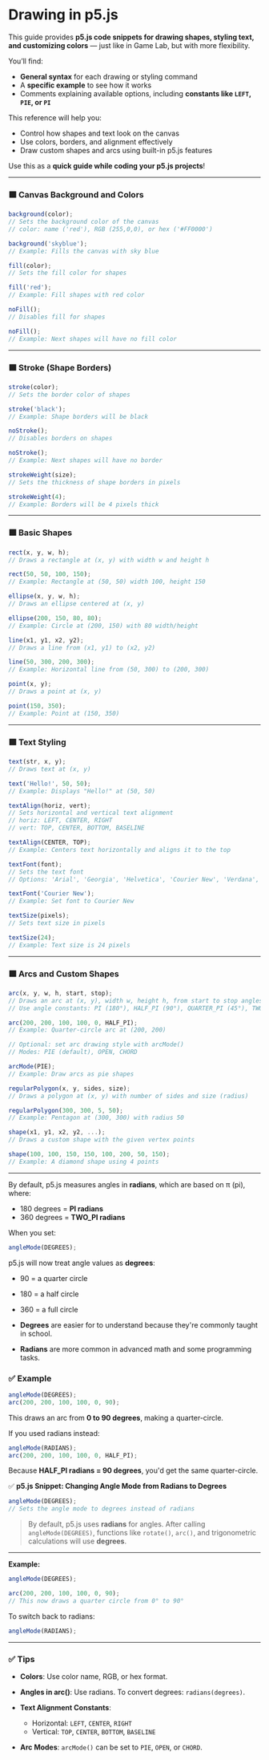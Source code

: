 # **Drawing in p5.js**

This guide provides **p5.js code snippets for drawing shapes, styling text, and customizing colors** — just like in Game Lab, but with more flexibility.

You’ll find:

* **General syntax** for each drawing or styling command
* A **specific example** to see how it works
* Comments explaining available options, including **constants like `LEFT`, `PIE`, or `PI`**

This reference will help you:

* Control how shapes and text look on the canvas
* Use colors, borders, and alignment effectively
* Draw custom shapes and arcs using built-in p5.js features

Use this as a **quick guide while coding your p5.js projects**!

---

### 🟩 **Canvas Background and Colors**

```js
background(color);
// Sets the background color of the canvas
// color: name ('red'), RGB (255,0,0), or hex ('#FF0000')

background('skyblue');
// Example: Fills the canvas with sky blue
```

```js
fill(color);
// Sets the fill color for shapes

fill('red');
// Example: Fill shapes with red color
```

```js
noFill();
// Disables fill for shapes

noFill();
// Example: Next shapes will have no fill color
```

---

### 🟩 **Stroke (Shape Borders)**

```js
stroke(color);
// Sets the border color of shapes

stroke('black');
// Example: Shape borders will be black
```

```js
noStroke();
// Disables borders on shapes

noStroke();
// Example: Next shapes will have no border
```

```js
strokeWeight(size);
// Sets the thickness of shape borders in pixels

strokeWeight(4);
// Example: Borders will be 4 pixels thick
```

---

### 🟩 **Basic Shapes**

```js
rect(x, y, w, h);
// Draws a rectangle at (x, y) with width w and height h

rect(50, 50, 100, 150);
// Example: Rectangle at (50, 50) width 100, height 150
```

```js
ellipse(x, y, w, h);
// Draws an ellipse centered at (x, y)

ellipse(200, 150, 80, 80);
// Example: Circle at (200, 150) with 80 width/height
```

```js
line(x1, y1, x2, y2);
// Draws a line from (x1, y1) to (x2, y2)

line(50, 300, 200, 300);
// Example: Horizontal line from (50, 300) to (200, 300)
```

```js
point(x, y);
// Draws a point at (x, y)

point(150, 350);
// Example: Point at (150, 350)
```

---

### 🟩 **Text Styling**

```js
text(str, x, y);
// Draws text at (x, y)

text('Hello!', 50, 50);
// Example: Displays "Hello!" at (50, 50)
```

```js
textAlign(horiz, vert);
// Sets horizontal and vertical text alignment
// horiz: LEFT, CENTER, RIGHT
// vert: TOP, CENTER, BOTTOM, BASELINE

textAlign(CENTER, TOP);
// Example: Centers text horizontally and aligns it to the top
```

```js
textFont(font);
// Sets the text font
// Options: 'Arial', 'Georgia', 'Helvetica', 'Courier New', 'Verdana', 'Times New Roman'

textFont('Courier New');
// Example: Set font to Courier New
```

```js
textSize(pixels);
// Sets text size in pixels

textSize(24);
// Example: Text size is 24 pixels
```

---

### 🟩 **Arcs and Custom Shapes**

```js
arc(x, y, w, h, start, stop);
// Draws an arc at (x, y), width w, height h, from start to stop angles
// Use angle constants: PI (180°), HALF_PI (90°), QUARTER_PI (45°), TWO_PI (360°)

arc(200, 200, 100, 100, 0, HALF_PI);
// Example: Quarter-circle arc at (200, 200)

// Optional: set arc drawing style with arcMode()
// Modes: PIE (default), OPEN, CHORD

arcMode(PIE);
// Example: Draw arcs as pie shapes
```

```js
regularPolygon(x, y, sides, size);
// Draws a polygon at (x, y) with number of sides and size (radius)

regularPolygon(300, 300, 5, 50);
// Example: Pentagon at (300, 300) with radius 50
```

```js
shape(x1, y1, x2, y2, ...);
// Draws a custom shape with the given vertex points

shape(100, 100, 150, 150, 100, 200, 50, 150);
// Example: A diamond shape using 4 points
```

---

By default, p5.js measures angles in **radians**, which are based on π (pi), where:

* 180 degrees = **PI radians**
* 360 degrees = **TWO\_PI radians**

When you set:

```js
angleMode(DEGREES);
```

p5.js will now treat angle values as **degrees**:

* 90 = a quarter circle
* 180 = a half circle
* 360 = a full circle

* **Degrees** are easier for to understand because they're commonly taught in school.
* **Radians** are more common in advanced math and some programming tasks.

### ✅ **Example**

```js
angleMode(DEGREES);
arc(200, 200, 100, 100, 0, 90);
```

This draws an arc from **0 to 90 degrees**, making a quarter-circle.

If you used radians instead:

```js
angleMode(RADIANS);
arc(200, 200, 100, 100, 0, HALF_PI);
```

Because **HALF\_PI radians = 90 degrees**, you'd get the same quarter-circle.

✅ **p5.js Snippet: Changing Angle Mode from Radians to Degrees**

```js
angleMode(DEGREES);
// Sets the angle mode to degrees instead of radians
```

> By default, p5.js uses **radians** for angles.
> After calling `angleMode(DEGREES)`, functions like `rotate()`, `arc()`, and trigonometric calculations will use **degrees**.

---

**Example:**

```js
angleMode(DEGREES);

arc(200, 200, 100, 100, 0, 90);
// This now draws a quarter circle from 0° to 90°
```

To switch back to radians:

```js
angleMode(RADIANS);
```

---

### ✅ **Tips**

* **Colors**: Use color name, RGB, or hex format.
* **Angles in arc()**: Use radians. To convert degrees: `radians(degrees)`.
* **Text Alignment Constants**:

  * Horizontal: `LEFT`, `CENTER`, `RIGHT`
  * Vertical: `TOP`, `CENTER`, `BOTTOM`, `BASELINE`
* **Arc Modes**: `arcMode()` can be set to `PIE`, `OPEN`, or `CHORD`.

